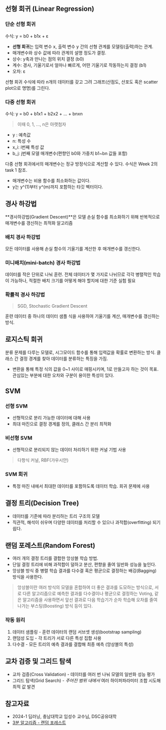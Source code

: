 ## 선형 회귀 (Linear Regression)

### 단순 선형 회귀

수식: y = b0 + b1x + ε

- **선형 회귀**는 입력 변수 x, 출력 변수 y 간의 선형 관계를 모델링(출력)하는 관계.
- 매개변수와 상수 값에 따라 관계의 설명 정도가 결정.
- 상수: y축과 만나는 점의 위치 결정 (b0)
- 계수: 경사, 기울기로서 얼마나 빠르게, 어떤 기울기로 작동하는지 결정 (b1)
- 오차: ε

선형 회귀 수식에 따라 n개의 데이터를 갖고 그려 그래프(산점도, 산포도 혹은 scatter plot으로 명명)를 그린다.

### 다중 선형 회귀

수식: y = b0 + b1x1 + b2x2 + ... + bnxn

> 이때 0, 1, ..., n은 아랫첨자

- y : 예측값
- n: 특성 수
- x_i: i번째 특성 값
- b_j: j번째 모델 매개변수(편향인 b0와 가중치 b1~bn 값들 포함)

다중 선형 회귀에서의 매개변수는 정규 방정식으로 계산할 수 있다. 수식은 Week 2의 task 1 참조.

- 매개변수는 비용 함수를 최소화하는 값이다.
- y는 y^(1)부터 y^(m)까지 포함하는 타깃 벡터이다.

## 경사 하강법

**경사하강법(Gradient Descent)**은 모델 손실 함수를 최소화하기 위해 반복적으로 매개변수를 갱신하는 최적화 알고리즘

### 배치 경사 하강법

모든 데이터를 사용해 손실 함수의 기울기를 계산한 후 매개변수를 갱신한다.

### 미니배치(mini-batch) 경사 하강법

데이터를 작은 단위로 나눠 훈련. 전체 데이터가 몇 가지로 나뉘므로 각각 병렬적인 학습이 가능하나, 적절한 배치 크기를 어떻게 해야 할지에 대한 기준 실험 필요

### 확률적 경사 하강법

> SGD, Stochastic Gradient Descent

훈련 데이터 중 하나의 데이터 샘플 식을 사용하여 기울기를 계산, 매개변수를 갱신하는 방식.

## 로지스틱 회귀

분류 문제를 다루는 모델로, 시그모이드 함수를 통해 입력값을 확률로 변환하는 방식. 클래스 간 결정 경계를 찾아 데이터를 분류하는 특징을 가짐.

- 변환을 통해 특정 식의 값을 0~1 사이로 매핑시키며, 1로 만들고자 하는 것이 목표. 관심있는 부분에 대한 오차와 구분이 용이한 특성이 있다.

## SVM

### 선형 SVM

- 선형적으로 분리 가능한 데이터에 대해 사용
- 최대 마진으로 결정 경계를 정의, 클래스 간 분리 최적화

### 비선형 SVM

- 선형적으로 분리되지 않는 데이터 처리하기 위한 커널 기법 사용

> 다항식 커널, RBF(가우시안)

### SVM 회귀

- 특정 마진 내에서 최대한 데이터를 포함하도록 데이터 학습. 회귀 문제에 사용

## 결정 트리(Decision Tree)
- 데이터를 기준에 따라 분리하는 트리 구조의 모델
- 직관적, 해석이 쉬우며 다양한 데이터를 처리할 수 있으나 과적합(overfitting) 되기 쉽다.

## 랜덤 포레스트(Random Forest)
- 여러 개의 결정 트리를 결합한 앙상블 학습 방법.
- 단일 결정 트리에 비해 과적합이 덜하고 분산, 편향을 줄여 일반화 성능을 높인다.
- 앙상블 방식 중 병렬 학습 결과를 다수결 혹은 평균으로 결정하는 배깅(Bagging) 방식을 사용한다.

> 앙상블이란 여러 방식의 모델을 혼합하여 더 좋은 결과를 도모하는 방식으로, 서로 다른 알고리즘으로 예측한 결과를 다수결이나 평균으로 결정하는 Voting, 같은 알고리즘을 사용하면서 앞선 결과로 다음 학습기가 순차 학습해 오차를 줄여나가는 부스팅(Boosting) 방식 등이 있다.

### 작동 원리

1. 데이터 샘플링 - 훈련 데이터의 랜덤 서브셋 생성(bootstrap sampling)
2. 랜덤성 도입 - 각 트리가 서로 다른 특성 집합 사용
3. 다수결 - 모든 트리의 예측 결과를 결합해 최종 예측 (앙상블의 특성)

## 교차 검증 및 그리드 탐색

- 교차 검증(Cross Validation) - 데이터를 여러 번 나눠 모델의 일반화 성능 평가
- 그리드 탐색(Grid Search) - *주어진 범위 내에서* 여러 하이퍼파라미터 조합 시도해 최적 값 발견


## 참고자료

- 2024-1 딥러닝, 충남대학교 임성수 교수님, DSC공유대학
- [3분 알고리즘 - 랜덤 포레스트](https://blog-ko.superb-ai.com/3-minute-algorithm-random-forest/)
